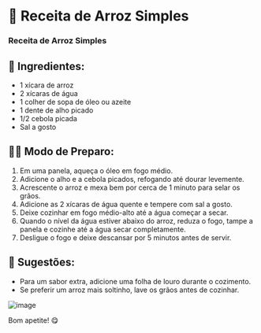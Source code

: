 # 🍚 Receita de Arroz Simples

### Receita de Arroz Simples

## 📝 Ingredientes:
- 1 xícara de arroz
- 2 xícaras de água
- 1 colher de sopa de óleo ou azeite
- 1 dente de alho picado
- 1/2 cebola picada
- Sal a gosto

## 👩‍🍳 Modo de Preparo:
1. Em uma panela, aqueça o óleo em fogo médio.  
2. Adicione o alho e a cebola picados, refogando até dourar levemente.  
3. Acrescente o arroz e mexa bem por cerca de 1 minuto para selar os grãos.  
4. Adicione as 2 xícaras de água quente e tempere com sal a gosto.  
5. Deixe cozinhar em fogo médio-alto até a água começar a secar.  
6. Quando o nível da água estiver abaixo do arroz, reduza o fogo, tampe a panela e cozinhe até a água secar completamente.  
7. Desligue o fogo e deixe descansar por 5 minutos antes de servir.  

## 🍴 Sugestões:
- Para um sabor extra, adicione uma folha de louro durante o cozimento.  
- Se preferir um arroz mais soltinho, lave os grãos antes de cozinhar.

![image](https://github.com/user-attachments/assets/475ed6f7-534b-4aa9-aea1-0a8daecdcc16)


Bom apetite! 😋
